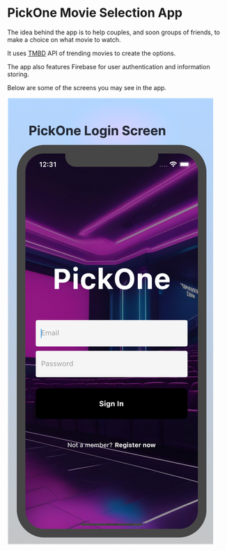 # PickOne Movie Selection App
The idea behind the app is to help couples, and soon groups of friends, to make a choice on what movie to watch.

It uses [TMBD](https://developer.themoviedb.org/reference/trending-movies) API of trending movies to create the options.

The app also features Firebase for user authentication and information storing. 

Below are some of the screens you may see in the app.

![alt text](https://github.com/NRenella/pickone/blob/master/lib/assets/screenshots/1.png?raw=true)
